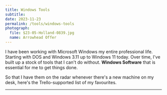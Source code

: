 ```yaml
---
title: Windows Tools
subtitle: 
date: 2023-11-23
permalink: /tools/windows-tools
photograph: 
  file: $23-05-Holland-0839.jpg
  name: Arrowhead Offer
---
```


I have been working with Microsoft Windows my entire professional life. Starting with DOS and Windows 3.11 up to Windows 11 today. Over time, I've built up a stock of tools that I can't do without. **Windows Software** that is essential for me to get things done.

So that I have them on the radar whenever there's a new machine on my desk, here's the Trello-supported list of my favourites.

---
